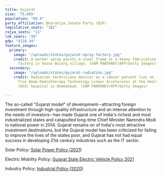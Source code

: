 ```yaml
---
title: Gujarat
size: '75,685'
population: "60.4"
party_affiliation: Bharatiya Janata Party (BJP)
legislative_seats: "182"
rajya_seats: "11"
lok_seats: "26"
gdp: "$118.34"
feature_images:
  primary:
    image: "/uploads/states/gujarat-spray-factory.jpg"
    credit: A worker spray paints a steel frame at a heavy fabrication manufacturing
      factory in Vasna Buzarg village. (SAM PANTHAKY/AFP/Getty Images)
  secondary:
    image: "/uploads/states/gujarat-radiation.jpg"
    credit: Radiation technicians monitor as a cancer patient lies on India’s first
      True Beam Radiotherapy Technology Linear Accelerator at the Health Care Global
      (HCG) hospital in Ahmedabad. (SAM PANTHAKY/AFP/Getty Images)

---
```

The so-called "Gujarat model" of development--attracting foreign investment through high-quality infrastructure and an intense attention to the needs of investors--has made Gujarat one of India's richest and most industrialized states and catapulted long-time Chief Minister Narendra Modi to national power in 2014. Gujarat remains on of India's most attractive investment destinations, but the Gujarat model has been criticized for failing to improve the lives of the states poor, and Gujarat has not had equal success in developing 21st century industries such as the IT sector.

Solar Policy: [Solar Power Policy (2021)](https://suryagujarat.guvnl.in/Gujarat-Solar-Power-Policy-2021.pdf)

Electric Mobility Policy: [Gujarat State Electric Vehicle Policy 2021](https://evreporter.com/wp-content/uploads/2021/06/Gujarat-EV-policy-2021.pdf)

Industry Policy: [Industrial Policy (2020)](https://eoibrasilia.gov.in/?pdf11603)